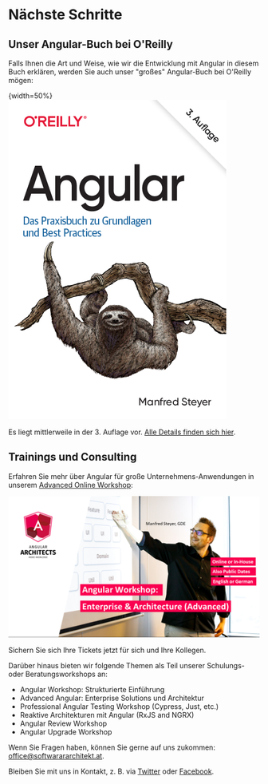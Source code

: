 # Nächste Schritte

## Unser Angular-Buch bei O'Reilly

Falls Ihnen die Art und Weise, wie wir die Entwicklung mit Angular in diesem Buch erklären, werden Sie auch unser "großes" Angular-Buch bei O'Reilly mögen:

{width=50%}
![Angular Buch bei O'Reilly](images/cover.png)

Es liegt mittlerweile in der 3. Auflage vor. [Alle Details finden sich hier](https://oreilly.de/produkt/angular-2/).

## Trainings und Consulting

Erfahren Sie mehr über Angular für große Unternehmens-Anwendungen in unserem [Advanced Online Workshop](https://www.angulararchitects.io/en/angular-workshops/advanced-angular-enterprise-architecture-incl-ivy/):

![Advanced Angular Workshop](images/ad.png)

Sichern Sie sich Ihre Tickets jetzt für sich und Ihre Kollegen.

Darüber hinaus bieten wir folgende Themen als Teil unserer Schulungs- oder Beratungsworkshops an:

- Angular Workshop: Strukturierte Einführung
- Advanced Angular: Enterprise Solutions und Architektur
- Professional Angular Testing Workshop (Cypress, Just, etc.)
- Reaktive Architekturen mit Angular (RxJS and NGRX)
- Angular Review Workshop
- Angular Upgrade Workshop

Wenn Sie Fragen haben, können Sie gerne auf uns zukommen: [office@softwarararchitekt.at](mailto:office@softwarararchitekt.at).

Bleiben Sie mit uns in Kontakt, z. B. via [Twitter](https://twitter.com/manfredsteyer) oder [Facebook](https://www.facebook.com/manfred.steyer).